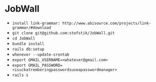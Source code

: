 # JobWall

- ```install link-grammar: http://www.abisource.com/projects/link-grammar/#download```
- ```git clone git@github.com:stofstik/JobWall.git```
- ```cd JobWall```
- ```bundle install```
- ```rails db:setup```
- ```whenever --update-crontab```
- ```export GMAIL_USERNAME=<whatever@gmail.com>```
- ```export GMAIL_PASSWORD=<isuckatremberingpasswordsuseapasswordmanager>```
- ```rails s```
